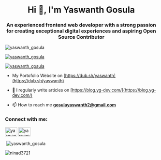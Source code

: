 <h1 align="center">Hi 👋, I'm Yaswanth Gosula</h1>
<h3 align="center">An experienced frontend web developer with a strong passion for creating exceptional digital experiences and aspiring Open Source Contributor</h3>

<p align="left"> <img src="https://komarev.com/ghpvc/?username=yashug&label=Profile%20views&color=0e75b6&style=flat" alt="yaswanth_gosula" /> </p>

<p align="left"> <a href="https://github.com/ryo-ma/github-profile-trophy"><img src="https://github-profile-trophy.vercel.app/?username=yashug" alt="yaswanth_gosula" /></a> </p>

<p align="left"> <a href="https://twitter.com/urstrulyyashu5" target="blank"><img src="https://img.shields.io/twitter/follow/urstrulyyashu5?logo=twitter&style=for-the-badge" alt="yaswanth_gosula" /></a> </p>

- My Portofolio Website on [https://dub.sh/yaswanth](https://dub.sh/yaswanth)

- 📝 I regularly write articles on [https://blog.yg-dev.com/](https://blog.yg-dev.com/)

- 📫 How to reach me **gosulayaswanth2@gmail.com**

<h3 align="left">Connect with me:</h3>
<p align="left">
<a href="https://twitter.com/urstrulyyashu5" target="blank"><img align="center" src="https://raw.githubusercontent.com/rahuldkjain/github-profile-readme-generator/master/src/images/icons/Social/twitter.svg" alt="yaswanth_gosula" height="30" width="40" /></a>
<a href="https://linkedin.com/in/yaswanthg5" target="blank"><img align="center" src="https://raw.githubusercontent.com/rahuldkjain/github-profile-readme-generator/master/src/images/icons/Social/linked-in-alt.svg" alt="yaswanth_gosula" height="30" width="40" /></a>
</p>

<p>&nbsp;<img align="center" src="https://github-readme-stats.vercel.app/api?username=yashug&show_icons=true&locale=en" alt="yaswanth_gosula" /></p>

<p><img align="center" src="https://github-readme-streak-stats.herokuapp.com/?user=yashug&" alt="ninad3721" /></p>
